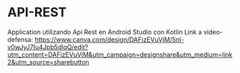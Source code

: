 # API-REST
Application utilizando Api Rest en Android Studio con Kotlin
Link a video-defensa: https://www.canva.com/design/DAFizEVuVjM/5nl-v0wJyJ7Iu4Jpb5dlqQ/edit?utm_content=DAFizEVuVjM&utm_campaign=designshare&utm_medium=link2&utm_source=sharebutton

